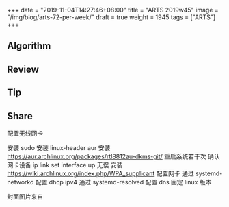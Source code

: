 +++
date = "2019-11-04T14:27:46+08:00"
title = "ARTS 2019w45"
image = "/img/blog/arts-72-per-week/"
draft = true
weight = 1945
tags = ["ARTS"]
+++


<!--more-->

## Algorithm

## Review

## Tip



## Share

配置无线网卡

安装 sudo
安装 linux-header
aur 安装 https://aur.archlinux.org/packages/rtl8812au-dkms-git/
重启系统若干次
确认网卡设备 ip link set interface up 无误
安装 https://wiki.archlinux.org/index.php/WPA_supplicant 配置网卡
通过 systemd-networkd 配置 dhcp ipv4 
通过 systemd-resolved 配置 dns
固定 linux 版本


封面图片来自 []() <a href="h"><i class="fa fa-dribbble" aria-hidden="true"></i> </a>